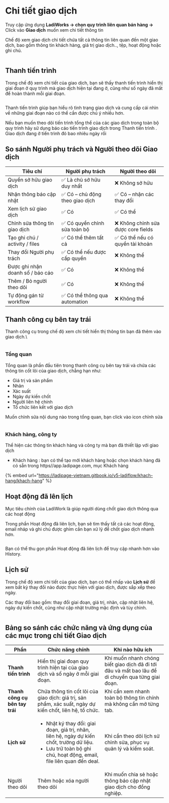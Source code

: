 # Chi tiết giao dịch

Truy cập ứng dụng **LadiWorks -> chọn quy trình liên quan bán hàng ->** Click vào **Giao dịch** muốn xem chi tiết thông tin&#x20;

Chế độ xem giao dịch chi tiết  chứa tất cả thông tin liên quan đến một giao dịch, bao gồm thông tin khách hàng, giá trị giao dịch.., tệp, hoạt động hoặc ghi chú.

<figure><img src="../../../.gitbook/assets/image (1477).png" alt=""><figcaption></figcaption></figure>

## Thanh tiến trình&#x20;

Trong chế độ xem chi tiết của giao dịch, bạn sẽ thấy thanh tiến trình  hiển thị giai đoạn ở quy trình mà giao dịch  hiện tại đang ở, cũng như số ngày đã mất để hoàn thành mỗi giai đoạn.

<figure><img src="../../../.gitbook/assets/image (1478).png" alt=""><figcaption></figcaption></figure>

Thanh tiến trình giúp bạn hiểu rõ tình trạng giao dịch  và cung cấp cái nhìn về những giai đoạn nào có thể cần được chú ý nhiều hơn.

Nếu bạn muốn theo dõi tiến trình tổng thể của các giao dịch trong toàn bộ quy trình hãy sử dụng báo cáo tiến trình giao dịch trong  Thanh tiến trình . Giao dịch đang ở tiến trình đó bao nhiêu ngày rồi&#x20;

## So sánh Người phụ trách  và Người theo dõi Giao dịch&#x20;

| Tiêu chí                         | Người phụ trách                | Người theo dõi                     |
| -------------------------------- | ------------------------------ | ---------------------------------- |
| Quyền sở hữu giao dịch           | ✅ Là chủ sở hữu duy nhất       | ❌ Không sở hữu                     |
| Nhận thông báo cập nhật          | ✅ Có – chủ động theo giao dịch | ✅ Có – nhận các thay đổi           |
| Xem lịch sử giao dịch            | ✅ Có                           | ✅ Có thể                           |
| Chỉnh sửa thông tin giao dịch    | ✅ Có quyền chỉnh sửa toàn bộ   | ❌ Không chỉnh sửa được core fields |
| Tạo ghi chú / activity / files   | ✅ Có thể thêm tất cả           | ✅ Có thể nếu có quyền tài khoản    |
| Thay đổi Người phụ trách         | ✅ Có thể nếu được cấp quyền    | ❌ Không thể                        |
| Được ghi nhận doanh số / báo cáo | ✅ Có                           | ❌ Không thể                        |
| Thêm / Bỏ người theo dõi         | ✅ Có                           | ❌ Không thể                        |
| Tự động gán từ workflow          | ✅ Có thể thông qua automation  | ❌ Không thể                        |

## Thanh công cụ bên tay trái&#x20;

Thanh công cụ trong chế độ xem chi tiết hiển thị thông tin bạn đã thêm vào giao dịch.\


<figure><img src="../../../.gitbook/assets/image (1479).png" alt=""><figcaption></figcaption></figure>

### Tổng quan

Tổng quan là phần đầu tiên trong thanh công cụ bên tay trái  và chứa các thông tin cốt lõi của giao dịch, chẳng hạn như:

* Giá trị và sản phẩm
* Nhãn&#x20;
* Xác suất
* Ngày dự kiến chốt&#x20;
* Người liên hệ chính&#x20;
* Tổ chức liên kết với giao dịch

Muốn chỉnh sửa nội dung nào trong tổng quan, bạn click vào icon chỉnh sửa&#x20;

<figure><img src="../../../.gitbook/assets/image (1480).png" alt=""><figcaption></figcaption></figure>

### Khách hàng, công ty&#x20;

Thể hiện các thông tin khách hàng và công ty mà bạn đã thiết lập với giao dịch&#x20;

* Khách hàng : bạn có thể tạo mới khách hàng hoặc chọn khách hàng đã có sẵn trong https//app.ladipage.com, mục Khách hàng&#x20;

{% embed url="https://ladipage-vietnam.gitbook.io/v5-ladiflow/khach-hang/khach-hang" %}

## Hoạt động đã lên lịch

Mục tiêu chính của LadiWork là giúp người dùng chốt giao dịch thông qua các hoạt động&#x20;

Trong phần Hoạt động đã liên lịch, bạn sẽ tìm thấy tất cả các hoạt động, email nháp và ghi chú được ghim cần bạn xử lý để chốt giao dịch nhanh hơn.

<figure><img src="../../../.gitbook/assets/image (1482).png" alt=""><figcaption></figcaption></figure>

Bạn có thể thu gọn phần Hoạt động đã liên lịch để truy cập nhanh hơn vào History.

## Lịch sử

Trong chế độ xem chi tiết của giao dịch, bạn có thể nhấp vào **Lịch sử** để xem bất kỳ thay đổi nào được thực hiện với giao dịch, được sắp xếp theo ngày.

Các thay đổi bao gồm: thay đổi giai đoạn, giá trị, nhãn, cập nhật liên hệ, ngày dự kiến chốt, cũng như cập nhật trường mặc định và tùy chỉnh.

<figure><img src="../../../.gitbook/assets/image (1481).png" alt=""><figcaption></figcaption></figure>

## Bảng so sánh các chức năng và ứng dụng của các mục trong chi tiết Giao dịch

| **Phần**                       | **Chức năng chính**                                                                                                                                                                   | **Khi nào hữu ích**                                                                               |
| ------------------------------ | ------------------------------------------------------------------------------------------------------------------------------------------------------------------------------------- | ------------------------------------------------------------------------------------------------- |
| **Thanh tiến trình**           | Hiển thị giai đoạn quy trình hiện tại của  giao dịch và số ngày ở mỗi giai đoạn.                                                                                                      | Khi muốn nhanh chóng biết giao dịch đã đi tới đâu và mất bao lâu để di chuyển qua từng giai đoạn. |
| **Thanh công cụ bên tay trái** | Chứa thông tin cốt lõi của giao dịch: giá trị, sản phẩm, xác suất, ngày dự kiến chốt, liên hệ, tổ chức.                                                                               | Khi cần xem nhanh toàn bộ thông tin chính mà không cần mở từng tab.                               |
| **Lịch sử**                    | <ul><li>Nhật ký thay đổi: giai đoạn, giá trị, nhãn, liên hệ, ngày dự kiến chốt, trường dữ liệu.</li><li>Lưu trữ toàn bộ ghi chú, hoạt động, email, file liên quan đến deal.</li></ul> | Khi cần theo dõi lịch sử chỉnh sửa, phục vụ quản lý và kiểm soát.                                 |
| Người theo dõi                 | Thêm hoặc xóa người theo dõi                                                                                                                                                          | Khi muốn chia sẻ hoặc thông báo cập nhật giao dịch cho đồng nghiệp.                               |
